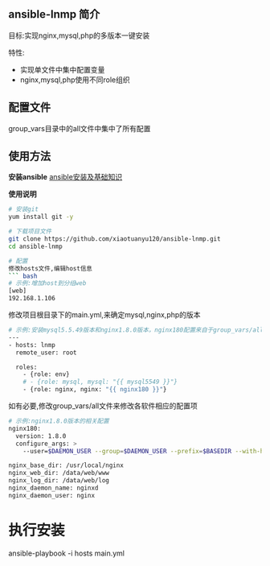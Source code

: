 ## ansible-lnmp 简介
目标:实现nginx,mysql,php的多版本一键安装

特性:
- 实现单文件中集中配置变量
- nginx,mysql,php使用不同role组织

## 配置文件
group_vars目录中的all文件中集中了所有配置

## 使用方法
**安装ansible**
[ansible安装及基础知识](http://blog.xiao5tech.com/2016/07/26/026-devops_ansible_tutorial/)

**使用说明**
``` bash
# 安装git
yum install git -y

# 下载项目文件
git clone https://github.com/xiaotuanyu120/ansible-lnmp.git
cd ansible-lnmp

# 配置
修改hosts文件,编辑host信息
``` bash
# 示例:增加host到分组web
[web]
192.168.1.106
```

修改项目根目录下的main.yml,来确定mysql,nginx,php的版本
``` bash
# 示例:安装mysql5.5.49版本和nginx1.8.0版本，nginx180配置来自于group_vars/all文件
---
- hosts: lnmp
  remote_user: root

  roles:
    - {role: env}
    # - {role: mysql, mysql: "{{ mysql5549 }}"}
    - {role: nginx, nginx: "{{ nginx180 }}"}
```

如有必要,修改group_vars/all文件来修改各软件相应的配置项
``` bash
# 示例:nginx1.8.0版本的相关配置
nginx180:
  version: 1.8.0
  configure_args: >
    --user=$DAEMON_USER --group=$DAEMON_USER --prefix=$BASEDIR --with-http_stub_status_module --with-http_ssl_module --with-pcre --with-http_realip_module

nginx_base_dir: /usr/local/nginx
nginx_web_dir: /data/web/www 
nginx_log_dir: /data/web/log
nginx_daemon_name: nginxd
nginx_daemon_user: nginx
```


# 执行安装
ansible-playbook -i hosts main.yml
```
